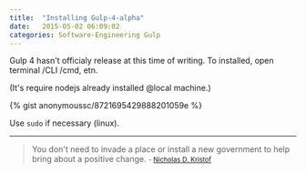 ```yaml
---
title:  "Installing Gulp-4-alpha"
date:   2015-05-02 06:09:02
categories: Software-Engineering Gulp
---
```


Gulp 4 hasn't officialy release at this time of writing. To installed, open terminal /CLI /cmd, etn.

(It's require nodejs already installed @local machine.)

{% gist anonymoussc/8721695429888201059e %}
    
Use `sudo` if necessary (linux).


---
> You don't need to invade a place or install a new government to help bring about a positive change. 
> <small>- [Nicholas D. Kristof](http://www.brainyquote.com/quotes/quotes/n/nicholasd373143.html)</small>
